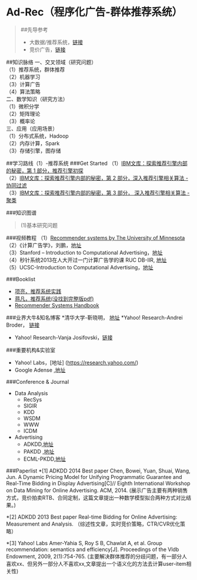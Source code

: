 # Ad-Rec（程序化广告-群体推荐系统）
> ##先导参考
> * 大数据/推荐系统，[链接](https://github.com/Tulongf/Big_Data_Resources)<br> 
> * 竞价广告，[链接](https://github.com/Tulongf/rtb-papers)<br>

##知识脉络
一、交叉领域（研究问题）<br>
（1）推荐系统，群体推荐<br>
（2）机器学习<br>
（3）计算广告<br>
（4）算法策略<br>
二、数学知识（研究方法）<br>
（1）微积分学<br>
（2）矩阵理论<br>
（3）概率论<br>
三、应用（应用场景）<br>
（1）分布式系统，Hadoop<br>
（2）内存计算，Spark<br>
（3）存储引擎，图存储<br>

##学习路线（1）-推荐系统
###Get Started
（1）[IBM文库：探索推荐引擎内部的秘密，第 1 部分，推荐引擎初探](http://www.ibm.com/developerworks/cn/web/1103_zhaoct_recommstudy1/index.html#icomments)<br>
（2）[IBM文库：探索推荐引擎内部的秘密，第 2 部分，深入推荐引擎相关算法 - 协同过滤](http://www.ibm.com/developerworks/cn/web/1103_zhaoct_recommstudy2/)<br>
（3）[IBM文库：探索推荐引擎内部的秘密，第 3 部分， 深入推荐引擎相关算法 - 聚类](http://www.ibm.com/developerworks/cn/web/1103_zhaoct_recommstudy3/index.html?ca=drs-)

###知识图谱
> (1)基本研究问题


###视频教程
（1）[Recommender systems by The University of Minnesota](https://www.coursera.org/learn/recommender-systems?siteID=Gr6prw2kaB0-gBhbyC5EIuFSTz2MMu.dYA&utm_content=10&utm_medium=partners&utm_source=linkshare&utm_campaign=Gr6prw2kaB0#) <br>
（2）《计算广告学》，刘鹏，[地址](http://study.163.com/course/introduction.htm?courseId=321007#/courseDetail)<br>
（3）Stanford – Introduction to Computational Advertising，[地址](http://web.stanford.edu/class/msande239/)<br>
（4）秒针系统2013在人大开过一门计算广告学的课 RUC DB-IIR, [地址](http://iir.ruc.edu.cn/courses/ca2013.jsp)<br>
（5）UCSC-Introduction to Computational Advertising，[地址](https://classes.soe.ucsc.edu/ism293/Spring09/index_archivos/Page456.html)<br>


###Booklist
* [项亮，推荐系统实践](http://vdisk.weibo.com/s/aOL2uYMILo_z1)<br>
* [蒋凡，推荐系统(没找到完整版pdf)](http://download.csdn.net/detail/markman101/8667831)
* [Recommender Systems Handbook](http://vdisk.weibo.com/s/uu2R8eaP7t3v1)

###业界大牛&知名博客
 *清华大学-靳晓明， [地址](http://www.tsinghua.edu.cn/publish/soft/3641/2010/20101214205115366908394/20101214205115366908394_.html)
 *Yahoo! Research-Andrei Broder， [链接](#)
 * Yahoo! Research-Vanja Josifovski，[链接](#)

###重要机构&实验室
* Yahoo! Labs，[地址] (https://research.yahoo.com/)
* Google Adense ,[地址](https://adsense.googleblog.com/ )


###Conference & Journal
* Data Analysis
  * RecSys
  * SIGIR
  * KDD
  * WSDM
  * WWW
  * ICDM
* Advertising
  * ADKDD,[地址](http://www.adkdd.com/)
  * PAKDD ,[地址](http://www.adkdd.com/)
  * ECML-PKDD,[地址](http://www.adkdd.com/)

###Paperlist
 *[1] ADKDD 2014 Best paper
Chen, Bowei, Yuan, Shuai, Wang, Jun. A Dynamic Pricing Model for Unifying Programmatic Guarantee and Real-Time Bidding in Display Advertising[C]// Eighth International Workshop on Data Mining for Online Advertising. ACM, 2014.
(展示广告主要有两种销售方式，竞价拍卖RTB、合同定制，这篇文章提出一种数学模型拟合两种方式对比结果。)

 *[2] ADKDD 2013 Best paper
Real-time Bidding for Online Advertising: Measurement and Analysis. 
（综述性文章，实时竞价策略，CTR/CVR优化策略）

 *[3] Yahoo! Labs
Amer-Yahia S, Roy S B, Chawlat A, et al. Group recommendation: semantics and efficiency[J]. Proceedings of the Vldb Endowment, 2009, 2(1):754-765.
(主要解决群体推荐的分歧问题，有一部分人喜欢xx、但另外一部分人不喜欢xx,文章提出一个语义化的方法去计算user-item相关性)


